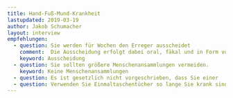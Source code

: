 ```yaml
---
title: Hand-Fuß-Mund-Krankheit
lastupdated: 2019-03-19
author: Jakob Schumacher
layout: interview
empfehlungen:
  - question: Sie werden für Wochen den Erreger ausscheidet
    comment:  Die Ausscheidung erfolgt dabei oral, fäkal und in Form von Tröpfchen)
    keyword: Ausscheidung
  - question: Sie sollten größere Menschenansammlungen vermeiden.
    keyword: Keine Menschenansammlungen
  - question: Es ist gesetzlich nicht vorgeschrieben, dass Sie einer   Gemeinschaftseinrichtung fernbleiben, es kann aber eine Weiterverbreitung   verlangsamen.
  - question: Verwenden Sie Einmaltaschentücher so lange Sie krank sind.
---
```

